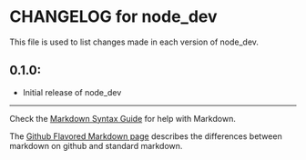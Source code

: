 # CHANGELOG for node_dev

This file is used to list changes made in each version of node_dev.

## 0.1.0:

* Initial release of node_dev

- - -
Check the [Markdown Syntax Guide](http://daringfireball.net/projects/markdown/syntax) for help with Markdown.

The [Github Flavored Markdown page](http://github.github.com/github-flavored-markdown/) describes the differences between markdown on github and standard markdown.
